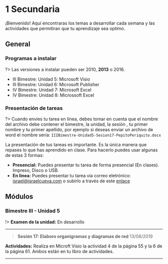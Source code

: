 # 1 Secundaria

¡Bienvenido! Aquí encontraras los temas a desarrollar cada semana y las actividades que permitiran que tu aprendizaje sea optimo.

## General

### Programas a instalar

?> Las versiones a instalar pueden ser 2010, **2013** o 2016.

- III Bimestre: Unidad 5: Microsoft Visio
- III Bimestre: Unidad 6: Microsoft Publisher
- IV Bimestre: Unidad 7: Microsoft Excel
- IV Bimestre: Unidad 8: Microssoft Excel

### Presentación de tareas

?> Cuando envies tu tarea en línea, debes tomar en cuenta que el nombre del archivo debe contener el bimestre, la unidad, la sesión , tu primer nombre y tu primer apellido, por ejemplo si deseas enviar un archivo de word el nombre sería: `IIIBimestre-Unidad5-Sesion17-PepitoPeriquito.docx`

La presentación de tus tareas es importante. Es la única manera que repases lo que has aprendido en clase. Para hacerlo puedes usar algunas de estas 3 formas:

- **Presencial:** Puedes presentar tu tarea de forma presencial (En clases). Impreso, Disco o USB.
- **En linea:** Puedes presentar tu tarea via correo eletrónico: israel@israelcueva.com o subirlo a través de este [enlace](https://www.dropbox.com/request/gpWXFbM4jodtBji2LIlb "Tareas")

## Módulos

### Bimestre III - Unidad 5

!> **Examen de la unidad:** En desarrollo

---

> **Sesión 17: Elaboro organigramas y diagramas de red**
13/08/2019

**Actividades:** Realiza en Microft Visio la actividad 4 de la página 55 y la 6 de la página 61. Ambos están en tu libro de actividades.

---